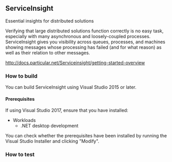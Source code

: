 ## ServiceInsight

Essential insights for distributed solutions

Verifying that large distributed solutions function correctly is no easy
task, especially with many asynchronous and loosely-coupled
processes.
ServiceInsight gives you visibility across queues, processes, and
machines showing messages whose processing has failed (and for what reason) as well as their relation to other messages.


http://docs.particular.net/Serviceinsight/getting-started-overview

### How to build

You can build ServiceInsight using Visual Studio 2015 or later.

#### Prerequisites

If using Visual Studio 2017, ensure that you have installed:

- Workloads
  - .NET desktop development

You can check whether the prerequisites have been installed by running the Visual Studio Installer and clicking "Modify".

### How to test
